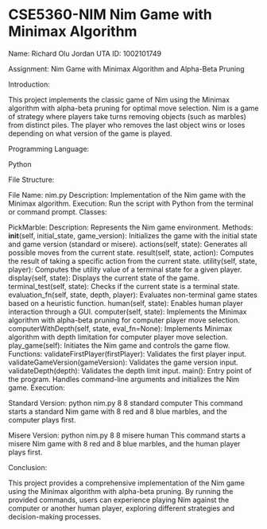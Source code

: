 # CSE5360-NIM Nim Game with Minimax Algorithm
Name: Richard Olu Jordan
UTA ID: 1002101749

Assignment: Nim Game with Minimax Algorithm and Alpha-Beta Pruning

Introduction:

This project implements the classic game of Nim using the Minimax algorithm with alpha-beta pruning for optimal move selection. Nim is a  game of strategy where players take turns removing objects (such as marbles) from distinct piles. The player who removes the last object wins or loses depending on what version of the game is played.

Programming Language:

Python

File Structure:

File Name: nim.py
Description: Implementation of the Nim game with the Minimax algorithm.
Execution: Run the script with Python from the terminal or command prompt.
Classes:

PickMarble:
Description: Represents the Nim game environment.
Methods:
__init__(self, initial_state, game_version): Initializes the game with the initial state and game version (standard or misere).
actions(self, state): Generates all possible moves from the current state.
result(self, state, action): Computes the result of taking a specific action from the current state.
utility(self, state, player): Computes the utility value of a terminal state for a given player.
display(self, state): Displays the current state of the game.
terminal_test(self, state): Checks if the current state is a terminal state.
evaluation_fn(self, state, depth, player): Evaluates non-terminal game states based on a heuristic function.
human(self, state): Enables human player interaction through a GUI.
computer(self, state): Implements the Minimax algorithm with alpha-beta pruning for computer player move selection.
computerWithDepth(self, state, eval_fn=None): Implements Minimax algorithm with depth limitation for computer player move selection.
play_game(self): Initiates the Nim game and controls the game flow.
Functions:
validateFirstPlayer(firstPlayer): Validates the first player input.
validateGameVersion(gameVersion): Validates the game version input.
validateDepth(depth): Validates the depth limit input.
main(): Entry point of the program. Handles command-line arguments and initializes the Nim game.
Execution:

Standard Version:
python nim.py 8 8 standard computer
This command starts a standard Nim game with 8 red and 8 blue marbles, and the computer plays first.

Misere Version:
python nim.py 8 8 misere human
This command starts a misere Nim game with 8 red and 8 blue marbles, and the human player plays first.

Conclusion:

This project provides a comprehensive implementation of the Nim game using the Minimax algorithm with alpha-beta pruning. By running the provided commands, users can experience playing Nim against the computer or another human player, exploring different strategies and decision-making processes.
